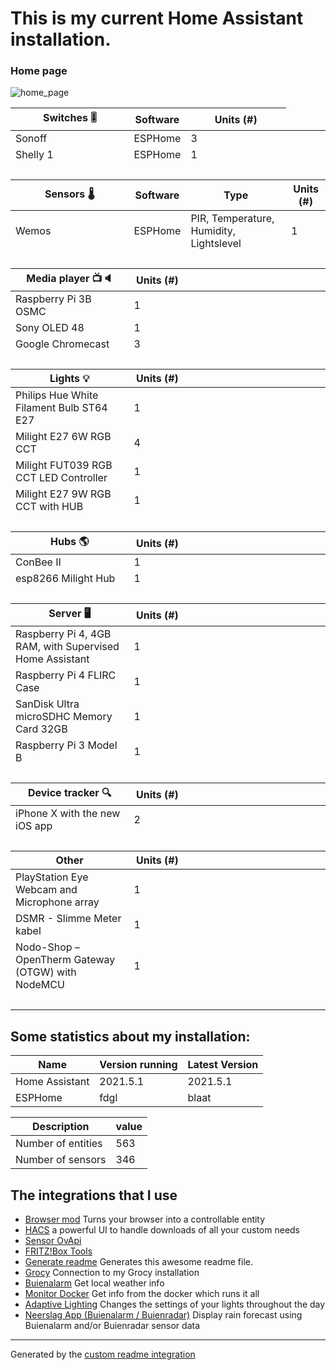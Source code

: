 # This is my current Home Assistant installation.

### Home page
![home_page](https://git.digitaal-rechercheurs.nl:9090/squandor/homeassistant/raw/branch/master/www/img/home_page.png)


<!-- start-table -->

<table>
    <thead>
        <tr>
            <th>Switches 🎚</th>
            <th>Software</th>
            <th>Units (#)</th>
        </tr>
    </thead>
    <tbody>
        <tr>
            <td>Sonoff</td>
            <td>ESPHome</td>
            <td>3</td>
        </tr>
        <tr>
            <td>Shelly 1</td>
            <td>ESPHome</td>
            <td>1</td>
        </tr>
        <tr>
            <td>&nbsp;</td>
            <td>&nbsp;</td>
        </tr>
    </tbody>
    <thead>
        <tr>
            <th>Sensors 🌡</th>
            <th>Software</th>
            <th>Type</th>
            <th>Units (#)</th>
        </tr>
    </thead>
    <tbody>
        <tr>
            <td>Wemos</td>
            <td>ESPHome</td>
            <td>PIR, Temperature, Humidity, Lightslevel</td>
            <td>1</td>
        </tr>
        <tr>
            <td>&nbsp;</td>
            <td>&nbsp;</td>
        </tr>
    </tbody>
    <thead>
        <tr>
            <th>Media player 📺🔈</th>
            <th>Units (#)</th>
        </tr>
    </thead>
    <tbody>
        <tr>
            <td>Raspberry Pi 3B OSMC</td>
            <td>1</td>
        </tr>
        <tr>
            <td>Sony OLED 48</td>
            <td>1</td>
        </tr>
        <tr>
           <td>Google Chromecast</td>
           <td>3</td>
        <tr>
            <td>&nbsp;</td>
            <td>&nbsp;</td>
        </tr>
    </tbody>
    <thead>
        <tr>
            <th>Lights 💡</th>
            <th>Units (#)</th>
        </tr>
    </thead>
    <tbody>
        <tr>
            <td>Philips Hue White Filament Bulb ST64 E27</td>
            <td>1</td>
        </tr>
        <tr>
            <td>Milight E27 6W RGB CCT</td>
            <td>4</td>
        </tr>
        <tr>
            <td>Milight FUT039 RGB CCT LED Controller</td>
            <td>1</td>
        </tr>
        <tr>
            <td>Milight E27 9W RGB CCT with HUB</td>
            <td>1</td>
        </tr>
        <tr>
            <td>&nbsp;</td>
            <td>&nbsp;</td>
        </tr>
    </tbody>
    <thead>
        <tr>
            <th>Hubs 🌎</th>
            <th>Units (#)</th>
        </tr>
    </thead>
    <tbody>
        <tr>
            <td>ConBee II</td>
            <td>1</td>
        </tr>
        </tr>
            <td>esp8266 Milight Hub</td>
            <td>1</td>
        </tr>
        <tr>
            <td>&nbsp;</td>
            <td>&nbsp;</td>
        </tr>
    </tbody>
    <thead>
        <tr>
            <th>Server 🖥</th>
            <th>Units (#)</th>
        </tr>
    </thead>
    <tbody>
        <tr>
            <td>Raspberry Pi 4, 4GB RAM, with Supervised Home Assistant</td>
            <td>1</td>
        </tr>
        <tr>
            <td>Raspberry Pi 4 FLIRC Case</td>
            <td>1</td>
        </tr>
        <tr>
            <td>SanDisk Ultra microSDHC Memory Card 32GB</td>
            <td>1</td>
        </tr>
        <tr>
            <td>Raspberry Pi 3 Model B</td>
            <td>1</td>
        </tr>
        <tr>
            <td>&nbsp;</td>
            <td>&nbsp;</td>
        </tr>
    </tbody>
    <thead>
        <tr>
            <th>Device tracker 🔍</th>
            <th>Units (#)</th>
        </tr>
    </thead>
    <tbody>
        <tr>
            <td>iPhone X with the new iOS app</td>
            <td>2</td>
        </tr>
        <tr>
            <td>&nbsp;</td>
            <td>&nbsp;</td>
        </tr>
    </tbody>
    <thead>
        <tr>
            <th>Other</th>
            <th>Units (#)</th>
        </tr>
    </thead>
    <tbody>
        <tr>
            <td>PlayStation Eye Webcam and Microphone array</td>
            <td>1</td>
        </tr>
        <tr>
            <td>DSMR - Slimme Meter kabel</td>
            <td>1</td>
        </tr>
        <tr>
            <td>Nodo-Shop – OpenTherm Gateway (OTGW) with NodeMCU</td>
            <td>1</td>
        </tr>
        <tr>
            <td>&nbsp;</td>
            <td>&nbsp;</td>
        </tr>
    </tbody>
</table>
<!-- end-table -->

## Some statistics about my installation:

Name | Version running | Latest Version
-- | -- | --
Home Assistant | 2021.5.1 | 2021.5.1
ESPHome | fdgl | blaat


Description | value
-- | --
Number of entities | 563
Number of sensors | 346


## The integrations that I use

- [Browser mod](https://github.com/thomasloven/hass-browser_mod/blob/master/README.md)
  Turns your browser into a controllable entity
- [HACS](https://hacs.xyz/docs/configuration/start)
  a powerful UI to handle downloads of all your custom needs
- [Sensor OvApi](https://github.com/Paul-dH/Home-Assisant-Sensor-OvApi)
- [FRITZ!Box Tools](https://github.com/mammuth/ha-fritzbox-tools/blob/master/README.md)
- [Generate readme](https://github.com/custom-components/readme)
  Generates this awesome readme file.
- [Grocy](https://github.com/custom-components/grocy)
  Connection to my Grocy installation
- [Buienalarm](https://github.com/gieljnssns/buienalarm-sensor-homeassistant/tree/master)
  Get local weather info
- [Monitor Docker](https://github.com/ualex73/monitor_docker)
  Get info from the docker which runs it all
- [Adaptive Lighting](https://www.home-assistant.io/integrations/adaptive_lighting)
  Changes the settings of your lights throughout the day
- [Neerslag App (Buienalarm / Buienradar)](https://github.com/aex351/home-assistant-neerslag-app)
  Display rain forecast using Buienalarm and/or Buienradar sensor data

***



Generated by the [custom readme integration](https://github.com/custom-components/readme)